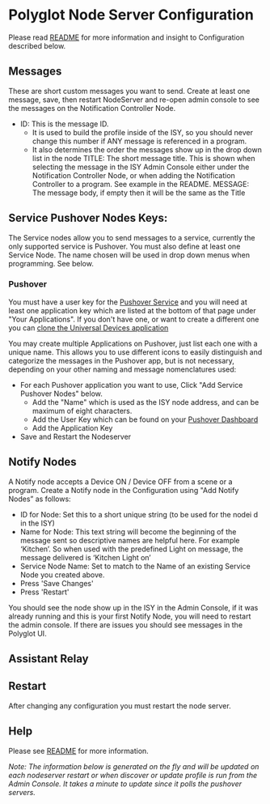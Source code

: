 
# Polyglot Node Server Configuration
Please read <a href="https://github.com/jimboca/udi-poly-notification/blob/master/README.md" target="_ blank">README</a> for more information and insight to Configuration described below.

## Messages

These are short custom messages you want to send.  Create at least one message, save, then restart NodeServer and re-open admin console to see the messages on the Notification Controller Node.

- ID: This is the message ID.
  - It is used to build the profile inside of the ISY, so you should never change this number if ANY message is referenced in a program.
  - It also determines the order the messages show up in the drop down list in the node
TITLE: The short message title. This is shown when selecting the message in the ISY Admin Console either under the Notification Controller Node, or when adding the Notification Controller to a program. See example in the README.
MESSAGE: The message body, if empty then it will be the same as the Title

## Service Pushover Nodes Keys:

The Service nodes allow you to send messages to a service, currently the only supported service is Pushover.  You must also define at least one Service Node. The name chosen will be used in drop down menus when programming. See below. 

### Pushover

You must have a user key for the <a href="https://pushover.net/dashboard" target="_ blank">Pushover Service</a> and you will need at least one application key which are listed at the bottom of that page under "Your Applications". If you don't have one, or want to create a different one you can <a href="https://pushover.net/apps/clone/universal_devices" target="_ blank">clone the Universal Devices application</a>

You may create multiple Applications on Pushover, just list each one with a unique name.  This allows you to use different icons to easily distinguish and categorize the messages in the Pushover app, but is not necessary, depending on your other naming and message nomenclatures used:

- For each Pushover application you want to use, Click "Add Service Pushover Nodes" below.
  - Add the "Name" which is used as the ISY node address, and can be maximum of eight characters.
  - Add the User Key which can be found on your <a href="https://pushover.net/dashboard" target="_ blank">Pushover Dashboard</a>
  - Add the Application Key
- Save and Restart the Nodeserver

## Notify Nodes

A Notify node accepts a Device ON / Device OFF from a scene or a program. Create a Notify node in the Configuration using "Add Notify Nodes” as follows:
  - ID for Node: Set this to a short unique string (to be used for the nodei d in the ISY)
  - Name for Node: This text string will become the beginning of the message sent so descriptive names are helpful here. For example ‘Kitchen’. So when used with the predefined Light on message, the message delivered is ‘Kitchen Light on’
  - Service Node Name: Set to match to the Name of an existing Service Node you created above. 
- Press 'Save Changes'
- Press 'Restart'

You should see the node show up in the ISY in the Admin Console, if it was already running and this is your first Notify Node, you will need to restart the admin console. If there are issues you should see messages in the Polyglot UI.

## Assistant Relay

## Restart

After changing any configuration you must restart the node server.

## Help

Please see <a href="https://github.com/jimboca/udi-poly-notification/blob/master/README.md" target="_ blank">README</a> for more information.

<i>Note: The information below is generated on the fly and will be updated on each nodeserver restart or when discover or update profile is run from the Admin Console.  It takes a minute to update since it polls the pushover servers.</i>
